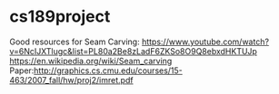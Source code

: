 # cs189project


Good resources for Seam Carving:
  https://www.youtube.com/watch?v=6NcIJXTlugc&list=PL80a2Be8zLadF6ZKSo8O9Q8ebxdHKTUJp
  https://en.wikipedia.org/wiki/Seam_carving
  Paper:http://graphics.cs.cmu.edu/courses/15-463/2007_fall/hw/proj2/imret.pdf
  

